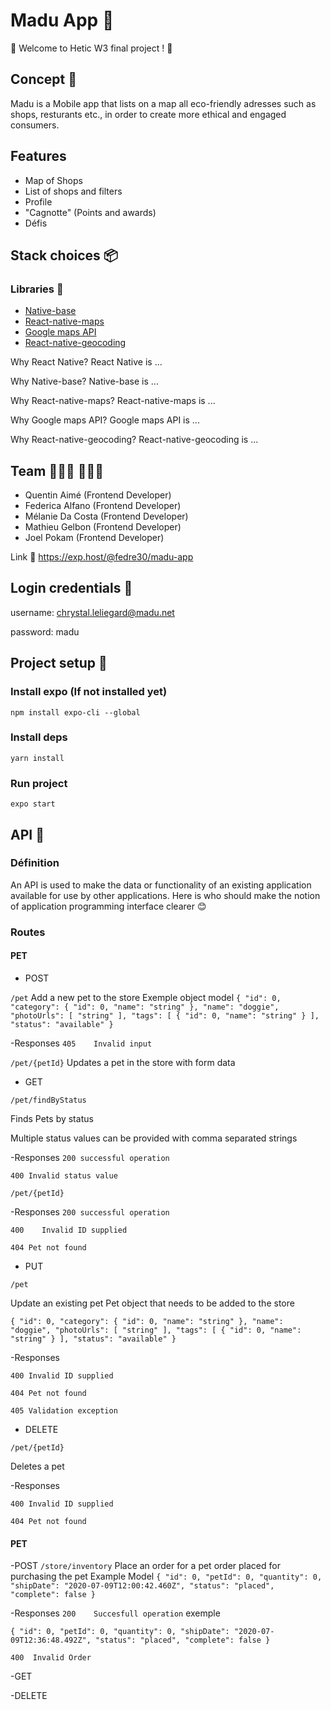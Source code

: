 # Madu App 🍃

🍃 Welcome to Hetic W3 final project ! 🥕

## Concept 🧐
Madu is a Mobile app that lists on a map all eco-friendly adresses such as shops, resturants etc., in order to create more ethical and engaged consumers.

## Features
* Map of Shops
* List of shops and filters
* Profile
* "Cagnotte" (Points and awards)
* Défis

## Stack choices 📦
### Libraries 📕
* [Native-base](https://nativebase.io)
* [React-native-maps](https://github.com/react-native-community/react-native-maps)
* [Google maps API](https://developers.google.com/maps/documentation)
* [React-native-geocoding](https://github.com/marlove/react-native-geocoding)


Why React Native?
React Native is ...

Why Native-base?
Native-base is ...

Why React-native-maps?
React-native-maps is ...

Why Google maps API?
Google maps API is ...

Why React-native-geocoding?
React-native-geocoding is ...

## Team 👩🏻‍💻 👨🏻‍💻
- Quentin Aimé (Frontend Developer)
- Federica Alfano (Frontend Developer)
- Mélanie Da Costa (Frontend Developer)
- Mathieu Gelbon (Frontend Developer)
- Joel Pokam (Frontend Developer)

Link 🐼
https://exp.host/@fedre30/madu-app

## Login credentials 🔑
username: chrystal.leliegard@madu.net

password: madu

## Project setup 🚀

### Install expo (If not installed yet)
```npm install expo-cli --global```

### Install deps

```yarn install```

### Run project
```expo start```

## API 🧐

### Définition
An API is used to make the data or functionality of an existing application available for use by other applications. Here is who should make the notion of application programming interface clearer 😊

### Routes

#### PET

- POST

`/pet`
Add a new pet to the store
Exemple object model
  `{
  "id": 0,
  "category": {
    "id": 0,
    "name": "string"
  },
  "name": "doggie",
  "photoUrls": [
    "string"
  ],
  "tags": [
    {
      "id": 0,
      "name": "string"
    }
  ],
  "status": "available"
}`

-Responses 
`405 	Invalid input`

`/pet/{petId}`
Updates a pet in the store with form data

- GET 

`/pet/findByStatus`

Finds Pets by status

Multiple status values can be provided with comma separated strings

-Responses 
`200 successful operation`

`400 Invalid status value`

`/pet/{petId}`


-Responses 
`200 successful operation`

`400 	Invalid ID supplied`

`404 Pet not found` 	




- PUT

`/pet`

Update an existing pet
Pet object that needs to be added to the store

`{
  "id": 0,
  "category": {
    "id": 0,
    "name": "string"
  },
  "name": "doggie",
  "photoUrls": [
    "string"
  ],
  "tags": [
    {
      "id": 0,
      "name": "string"
    }
  ],
  "status": "available"
}`

-Responses 

`400 Invalid ID supplied`

`404 Pet not found`

`405 Validation exception`



- DELETE

`/pet/{petId}`

Deletes a pet

-Responses 

`400 Invalid ID supplied`

`404 Pet not found`


#### PET 

-POST
`/store/inventory`
Place an order for a pet
order placed for purchasing the pet
Example Model
`{
  "id": 0,
  "petId": 0,
  "quantity": 0,
  "shipDate": "2020-07-09T12:00:42.460Z",
  "status": "placed",
  "complete": false
}`

-Responses 
`200 	Succesfull operation`
exemple

`{
  "id": 0,
  "petId": 0,
  "quantity": 0,
  "shipDate": "2020-07-09T12:36:48.492Z",
  "status": "placed",
  "complete": false
}`

`400  Invalid Order`

-GET

-DELETE





